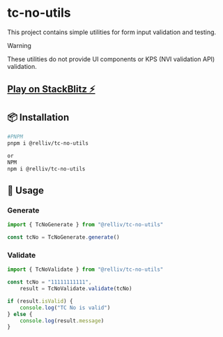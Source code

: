 # tc-no-utils

This project contains simple utilities for form input validation and testing.

> [!WARNING]
> These utilities do not provide UI components or KPS (NVI validation API) validation.

## [Play on StackBlitz ⚡️](https://stackblitz.com/~/github.com/relliv/tc-no-utils)

## 📦 Installation

```bash
#PNPM
pnpm i @relliv/tc-no-utils

or
NPM
npm i @relliv/tc-no-utils
```

## 🚀 Usage

### Generate

```ts
import { TcNoGenerate } from "@relliv/tc-no-utils"

const tcNo = TcNoGenerate.generate()
```

### Validate

```ts
import { TcNoValidate } from "@relliv/tc-no-utils"

const tcNo = "11111111111",
    result = TcNoValidate.validate(tcNo)

if (result.isValid) {
    console.log("TC No is valid")
} else {
    console.log(result.message)
}
```